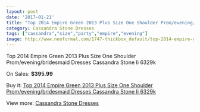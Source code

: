 ```yaml
---
layout: post
date: '2017-01-21'
title: "Top 2014 Empire Green 2013 Plus Size One Shoulder Prom/evening/bridesmaid Dresses Cassandra Stone Ii 6329k"
category: Cassandra Stone Dresses
tags: ["cassandra","size","party","empire","evening"]
image: http://www.neoformal.com/1747-thickbox_default/top-2014-empire-green-2013-plus-size-one-shoulder-prom-evening-bridesmaid-dresses-cassandra-stone-ii-6329k.jpg
---
```

Top 2014 Empire Green 2013 Plus Size One Shoulder Prom/evening/bridesmaid Dresses Cassandra Stone Ii 6329k

On Sales: **$395.99**
<a href="https://www.neoformal.com/en/cassandra-stone-dresses/631-top-2014-empire-green-2013-plus-size-one-shoulder-prom-evening-bridesmaid-dresses-cassandra-stone-ii-6329k.html"><amp-img layout="responsive" width="600" height="600" src="//www.neoformal.com/1747-thickbox_default/top-2014-empire-green-2013-plus-size-one-shoulder-prom-evening-bridesmaid-dresses-cassandra-stone-ii-6329k.jpg" alt="Top 2014 Empire Green 2013 Plus Size One Shoulder Prom/evening/bridesmaid Dresses Cassandra Stone Ii 6329k 0" /></a>
<a href="https://www.neoformal.com/en/cassandra-stone-dresses/631-top-2014-empire-green-2013-plus-size-one-shoulder-prom-evening-bridesmaid-dresses-cassandra-stone-ii-6329k.html"><amp-img layout="responsive" width="600" height="600" src="//www.neoformal.com/1750-thickbox_default/top-2014-empire-green-2013-plus-size-one-shoulder-prom-evening-bridesmaid-dresses-cassandra-stone-ii-6329k.jpg" alt="Top 2014 Empire Green 2013 Plus Size One Shoulder Prom/evening/bridesmaid Dresses Cassandra Stone Ii 6329k 1" /></a>
<a href="https://www.neoformal.com/en/cassandra-stone-dresses/631-top-2014-empire-green-2013-plus-size-one-shoulder-prom-evening-bridesmaid-dresses-cassandra-stone-ii-6329k.html"><amp-img layout="responsive" width="600" height="600" src="//www.neoformal.com/1749-thickbox_default/top-2014-empire-green-2013-plus-size-one-shoulder-prom-evening-bridesmaid-dresses-cassandra-stone-ii-6329k.jpg" alt="Top 2014 Empire Green 2013 Plus Size One Shoulder Prom/evening/bridesmaid Dresses Cassandra Stone Ii 6329k 2" /></a>
<a href="https://www.neoformal.com/en/cassandra-stone-dresses/631-top-2014-empire-green-2013-plus-size-one-shoulder-prom-evening-bridesmaid-dresses-cassandra-stone-ii-6329k.html"><amp-img layout="responsive" width="600" height="600" src="//www.neoformal.com/1748-thickbox_default/top-2014-empire-green-2013-plus-size-one-shoulder-prom-evening-bridesmaid-dresses-cassandra-stone-ii-6329k.jpg" alt="Top 2014 Empire Green 2013 Plus Size One Shoulder Prom/evening/bridesmaid Dresses Cassandra Stone Ii 6329k 3" /></a>

Buy it: [Top 2014 Empire Green 2013 Plus Size One Shoulder Prom/evening/bridesmaid Dresses Cassandra Stone Ii 6329k](https://www.neoformal.com/en/cassandra-stone-dresses/631-top-2014-empire-green-2013-plus-size-one-shoulder-prom-evening-bridesmaid-dresses-cassandra-stone-ii-6329k.html "Top 2014 Empire Green 2013 Plus Size One Shoulder Prom/evening/bridesmaid Dresses Cassandra Stone Ii 6329k")

View more: [Cassandra Stone Dresses](https://www.neoformal.com/en/8-cassandra-stone-dresses "Cassandra Stone Dresses")